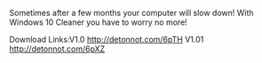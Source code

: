 
Sometimes after a few months your computer will slow down! With Windows 10 Cleaner you have to worry no more!

Download Links:V1.0 http://detonnot.com/6pTH
               V1.01 http://detonnot.com/6pXZ
